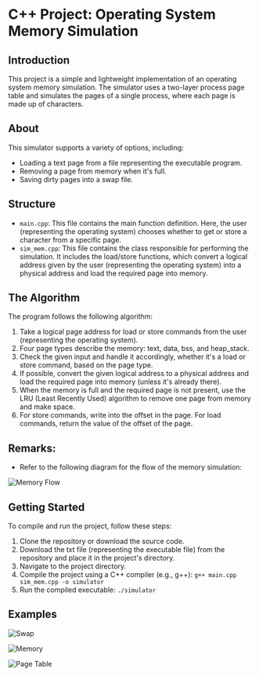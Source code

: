 # C++ Project: Operating System Memory Simulation

## Introduction

This project is a simple and lightweight implementation of an operating system memory simulation. The simulator uses a two-layer process page table and simulates the pages of a single process, where each page is made up of characters.

## About

This simulator supports a variety of options, including:

- Loading a text page from a file representing the executable program.
- Removing a page from memory when it's full.
- Saving dirty pages into a swap file.

## Structure

- `main.cpp`: This file contains the main function definition. Here, the user (representing the operating system) chooses whether to get or store a character from a specific page.
- `sim_mem.cpp`: This file contains the class responsible for performing the simulation. It includes the load/store functions, which convert a logical address given by the user (representing the operating system) into a physical address and load the required page into memory.

## The Algorithm

The program follows the following algorithm:

1. Take a logical page address for load or store commands from the user (representing the operating system).
2. Four page types describe the memory: text, data, bss, and heap_stack.
3. Check the given input and handle it accordingly, whether it's a load or store command, based on the page type.
4. If possible, convert the given logical address to a physical address and load the required page into memory (unless it's already there).
5. When the memory is full and the required page is not present, use the LRU (Least Recently Used) algorithm to remove one page from memory and make space.
6. For store commands, write into the offset in the page. For load commands, return the value of the offset of the page.

## Remarks:

- Refer to the following diagram for the flow of the memory simulation:

![Memory Flow](https://github.com/OmriNaor/Memory-Simulation/assets/106623821/af424667-2b77-4fa3-b46a-7f6154612737)

## Getting Started

To compile and run the project, follow these steps:

1. Clone the repository or download the source code.
2. Download the txt file (representing the executable file) from the repository and place it in the project's directory.
3. Navigate to the project directory.
4. Compile the project using a C++ compiler (e.g., g++): `g++ main.cpp sim_mem.cpp -o simulator`
5. Run the compiled executable: `./simulator`

## Examples

![Swap](https://github.com/OmriNaor/Memory-Simulation/assets/106623821/a0c0221b-cc00-4c8f-997c-f0fca34cb0db)

![Memory](https://github.com/OmriNaor/Memory-Simulation/assets/106623821/c475aa4a-3d7e-41f9-863d-e933584208eb)

![Page Table](https://github.com/OmriNaor/Memory-Simulation/assets/106623821/517cee05-9351-4bbe-b22e-3a59b0280476)
